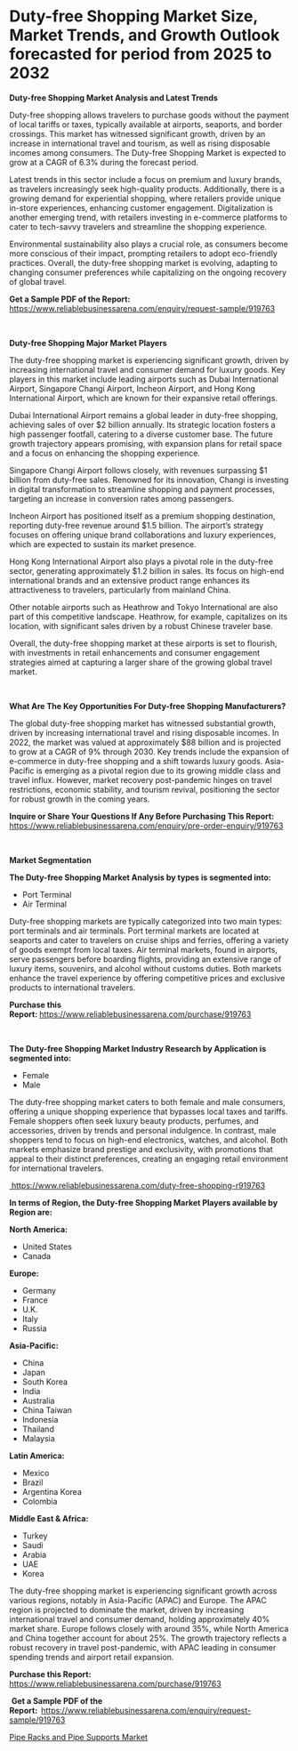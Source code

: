 <p><h1>Duty-free Shopping Market Size, Market Trends, and Growth Outlook forecasted for period from 2025 to 2032</h1></p><p><strong>Duty-free Shopping Market Analysis and Latest Trends</strong></p>
<p><p>Duty-free shopping allows travelers to purchase goods without the payment of local tariffs or taxes, typically available at airports, seaports, and border crossings. This market has witnessed significant growth, driven by an increase in international travel and tourism, as well as rising disposable incomes among consumers. The Duty-free Shopping Market is expected to grow at a CAGR of 6.3% during the forecast period.</p><p>Latest trends in this sector include a focus on premium and luxury brands, as travelers increasingly seek high-quality products. Additionally, there is a growing demand for experiential shopping, where retailers provide unique in-store experiences, enhancing customer engagement. Digitalization is another emerging trend, with retailers investing in e-commerce platforms to cater to tech-savvy travelers and streamline the shopping experience.</p><p>Environmental sustainability also plays a crucial role, as consumers become more conscious of their impact, prompting retailers to adopt eco-friendly practices. Overall, the duty-free shopping market is evolving, adapting to changing consumer preferences while capitalizing on the ongoing recovery of global travel.</p></p>
<p><strong>Get a Sample PDF of the Report:&nbsp;</strong> <a href="https://www.reliablebusinessarena.com/enquiry/request-sample/919763?utm_campaign=2264&utm_medium=2&utm_source=Github&utm_content=ia&utm_term=09022025&utm_id=duty-free-shopping">https://www.reliablebusinessarena.com/enquiry/request-sample/919763</a></p>
<p>&nbsp;</p>
<p><strong>Duty-free Shopping Major Market Players</strong></p>
<p><p>The duty-free shopping market is experiencing significant growth, driven by increasing international travel and consumer demand for luxury goods. Key players in this market include leading airports such as Dubai International Airport, Singapore Changi Airport, Incheon Airport, and Hong Kong International Airport, which are known for their expansive retail offerings.</p><p>Dubai International Airport remains a global leader in duty-free shopping, achieving sales of over $2 billion annually. Its strategic location fosters a high passenger footfall, catering to a diverse customer base. The future growth trajectory appears promising, with expansion plans for retail space and a focus on enhancing the shopping experience.</p><p>Singapore Changi Airport follows closely, with revenues surpassing $1 billion from duty-free sales. Renowned for its innovation, Changi is investing in digital transformation to streamline shopping and payment processes, targeting an increase in conversion rates among passengers.</p><p>Incheon Airport has positioned itself as a premium shopping destination, reporting duty-free revenue around $1.5 billion. The airport’s strategy focuses on offering unique brand collaborations and luxury experiences, which are expected to sustain its market presence.</p><p>Hong Kong International Airport also plays a pivotal role in the duty-free sector, generating approximately $1.2 billion in sales. Its focus on high-end international brands and an extensive product range enhances its attractiveness to travelers, particularly from mainland China.</p><p>Other notable airports such as Heathrow and Tokyo International are also part of this competitive landscape. Heathrow, for example, capitalizes on its location, with significant sales driven by a robust Chinese traveler base.</p><p>Overall, the duty-free shopping market at these airports is set to flourish, with investments in retail enhancements and consumer engagement strategies aimed at capturing a larger share of the growing global travel market.</p></p>
<p>&nbsp;</p>
<p><strong>What Are The Key Opportunities For Duty-free Shopping Manufacturers?</strong></p>
<p><p>The global duty-free shopping market has witnessed substantial growth, driven by increasing international travel and rising disposable incomes. In 2022, the market was valued at approximately $88 billion and is projected to grow at a CAGR of 9% through 2030. Key trends include the expansion of e-commerce in duty-free shopping and a shift towards luxury goods. Asia-Pacific is emerging as a pivotal region due to its growing middle class and travel influx. However, market recovery post-pandemic hinges on travel restrictions, economic stability, and tourism revival, positioning the sector for robust growth in the coming years.</p></p>
<p><strong>Inquire or Share Your Questions If Any Before Purchasing This Report:</strong> <a href="https://www.reliablebusinessarena.com/enquiry/pre-order-enquiry/919763?utm_campaign=2264&utm_medium=2&utm_source=Github&utm_content=ia&utm_term=09022025&utm_id=duty-free-shopping">https://www.reliablebusinessarena.com/enquiry/pre-order-enquiry/919763</a></p>
<p>&nbsp;</p>
<p><strong>Market Segmentation</strong></p>
<p><strong>The Duty-free Shopping Market Analysis by types is segmented into:</strong></p>
<p><ul><li>Port Terminal</li><li>Air Terminal</li></ul></p>
<p><p>Duty-free shopping markets are typically categorized into two main types: port terminals and air terminals. Port terminal markets are located at seaports and cater to travelers on cruise ships and ferries, offering a variety of goods exempt from local taxes. Air terminal markets, found in airports, serve passengers before boarding flights, providing an extensive range of luxury items, souvenirs, and alcohol without customs duties. Both markets enhance the travel experience by offering competitive prices and exclusive products to international travelers.</p></p>
<p><strong>Purchase this Report:&nbsp;</strong><a href="https://www.reliablebusinessarena.com/purchase/919763?utm_campaign=2264&utm_medium=2&utm_source=Github&utm_content=ia&utm_term=09022025&utm_id=duty-free-shopping">https://www.reliablebusinessarena.com/purchase/919763</a></p>
<p>&nbsp;</p>
<p><strong>The Duty-free Shopping Market Industry Research by Application is segmented into:</strong></p>
<p><ul><li>Female</li><li>Male</li></ul></p>
<p><p>The duty-free shopping market caters to both female and male consumers, offering a unique shopping experience that bypasses local taxes and tariffs. Female shoppers often seek luxury beauty products, perfumes, and accessories, driven by trends and personal indulgence. In contrast, male shoppers tend to focus on high-end electronics, watches, and alcohol. Both markets emphasize brand prestige and exclusivity, with promotions that appeal to their distinct preferences, creating an engaging retail environment for international travelers.</p></p>
<p><a href="https://www.reliablebusinessarena.com/duty-free-shopping-r919763?utm_campaign=2264&utm_medium=2&utm_source=Github&utm_content=ia&utm_term=09022025&utm_id=duty-free-shopping">&nbsp;https://www.reliablebusinessarena.com/duty-free-shopping-r919763</a></p>
<p><strong>In terms of Region, the Duty-free Shopping Market Players available by Region are:</strong></p>
<p>
    <p> <strong> North America: </strong>
        <ul>
            <li>United States</li>
            <li>Canada</li>
        </ul>
        </p> 
    <p> <strong> Europe: </strong>
        <ul>
            <li>Germany</li>
            <li>France</li>
            <li>U.K.</li>
            <li>Italy</li>
            <li>Russia</li>
        </ul>
        </p> 
    <p> <strong> Asia-Pacific: </strong>
        <ul>
            <li>China</li>
            <li>Japan</li>
            <li>South Korea</li>
            <li>India</li>
            <li>Australia</li>
            <li>China Taiwan</li>
            <li>Indonesia</li>
            <li>Thailand</li>
            <li>Malaysia</li>
        </ul>
        </p> 
    <p> <strong> Latin America: </strong>
        <ul>
            <li>Mexico</li>
            <li>Brazil</li>
            <li>Argentina Korea</li>
            <li>Colombia</li>
        </ul>
        </p> 
    <p> <strong> Middle East & Africa: </strong>
        <ul>
            <li>Turkey</li>
            <li>Saudi</li>
            <li>Arabia</li>
            <li>UAE</li>
            <li>Korea</li>
        </ul>
    </p>
    </p>
<p><p>The duty-free shopping market is experiencing significant growth across various regions, notably in Asia-Pacific (APAC) and Europe. The APAC region is projected to dominate the market, driven by increasing international travel and consumer demand, holding approximately 40% market share. Europe follows closely with around 35%, while North America and China together account for about 25%. The growth trajectory reflects a robust recovery in travel post-pandemic, with APAC leading in consumer spending trends and airport retail expansion.</p></p>
<p><strong>Purchase this Report: </strong><a href="https://www.reliablebusinessarena.com/purchase/919763?utm_campaign=2264&utm_medium=2&utm_source=Github&utm_content=ia&utm_term=09022025&utm_id=duty-free-shopping">https://www.reliablebusinessarena.com/purchase/919763</a></p>
<p>&nbsp;<strong>Get a Sample PDF of the Report:&nbsp;&nbsp;</strong><a href="https://www.reliablebusinessarena.com/enquiry/request-sample/919763?utm_campaign=2264&utm_medium=2&utm_source=Github&utm_content=ia&utm_term=09022025&utm_id=duty-free-shopping">https://www.reliablebusinessarena.com/enquiry/request-sample/919763</a></p>
<p><strong></strong></p>
<p><p><a href="https://github.com/princessbartram3/Market-Research-Report-List-1/blob/main/pipe-racks-and-pipe-supports-market.md?utm_campaign=2264&utm_medium=2&utm_source=Github&utm_content=ia&utm_term=09022025&utm_id=duty-free-shopping">Pipe Racks and Pipe Supports Market</a></p></p>